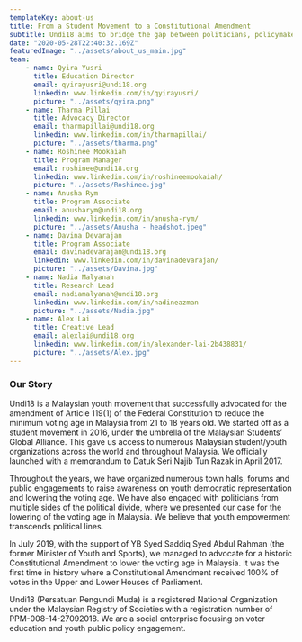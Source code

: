 ```yaml
---
templateKey: about-us
title: From a Student Movement to a Constitutional Amendment
subtitle: Undi18 aims to bridge the gap between politicians, policymakers, and youth. We help Malaysians read and understand policies beyond politics.
date: "2020-05-28T22:40:32.169Z"
featuredImage: "../assets/about_us_main.jpg"
team:
    - name: Qyira Yusri
      title: Education Director
      email: qyirayusri@undi18.org
      linkedin: www.linkedin.com/in/qyirayusri/
      picture: "../assets/qyira.png"
    - name: Tharma Pillai 
      title: Advocacy Director
      email: tharmapillai@undi18.org 
      linkedin: www.linkedin.com/in/tharmapillai/
      picture: "../assets/tharma.png"
    - name: Roshinee Mookaiah
      title: Program Manager
      email: roshinee@undi18.org 
      linkedin: www.linkedin.com/in/roshineemookaiah/
      picture: "../assets/Roshinee.jpg"
    - name: Anusha Rym 
      title: Program Associate
      email: anusharym@undi18.org 
      linkedin: www.linkedin.com/in/anusha-rym/
      picture: "../assets/Anusha - headshot.jpeg"
    - name: Davina Devarajan 
      title: Program Associate
      email: davinadevarajan@undi18.org 
      linkedin: www.linkedin.com/in/davinadevarajan/
      picture: "../assets/Davina.jpg"
    - name: Nadia Malyanah 
      title: Research Lead
      email: nadiamalyanah@undi18.org 
      linkedin: www.linkedin.com/in/nadineazman
      picture: "../assets/Nadia.jpg"
    - name: Alex Lai 
      title: Creative Lead
      email: alexlai@undi18.org 
      linkedin: www.linkedin.com/in/alexander-lai-2b438831/
      picture: "../assets/Alex.jpg"
---
```


### Our Story

Undi18 is a Malaysian youth movement that successfully advocated for the amendment of Article 119(1) of the Federal Constitution to reduce the minimum voting age in Malaysia from 21 to 18 years old.
We started off as a student movement in 2016, under the umbrella of the Malaysian Students’ Global Alliance. This gave us access to numerous Malaysian student/youth organizations across the world and throughout Malaysia. We officially launched with a memorandum to Datuk Seri Najib Tun Razak in April 2017.

Throughout the years, we have organized numerous town halls, forums and public engagements to raise awareness on youth democratic representation and lowering the voting age. We have also engaged with politicians from multiple sides of the political divide, where we presented our case for the lowering of the voting age in Malaysia. We believe that youth empowerment transcends political lines.

In July 2019, with the support of YB Syed Saddiq Syed Abdul Rahman (the former Minister of Youth and Sports), we managed to advocate for a historic Constitutional Amendment to lower the voting age in Malaysia. It was the first time in history where a Constitutional Amendment received 100% of votes in the Upper and Lower Houses of Parliament.

Undi18 (Persatuan Pengundi Muda) is a registered National Organization under the Malaysian Registry of Societies with a registration number of PPM-008-14-27092018. We are a social enterprise focusing on voter education and youth public policy engagement.